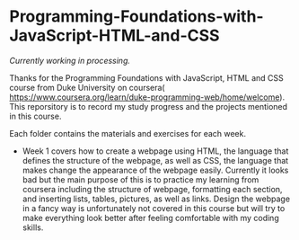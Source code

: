 # Programming-Foundations-with-JavaScript-HTML-and-CSS

*Currently working in processing.*

Thanks for the Programming Foundations with JavaScript, HTML and CSS course from Duke University on coursera( https://www.coursera.org/learn/duke-programming-web/home/welcome). This reporsitory is to record my study progress and the projects mentioned in this course.

Each folder contains the materials and exercises for each week.

 - Week 1 covers how to create a webpage using HTML, the language that defines the structure of the webpage, as well as CSS, the language that makes change the appearance of the webpage easily. Currently it looks bad but the main purpose of this is to practice my learning from coursera including the structure of webpage, formatting each section, and inserting lists, tables, pictures, as well as links. Design the webpage in a fancy way is unfortunately not covered in this course but will try to make everything look better after feeling comfortable with my coding skills.

